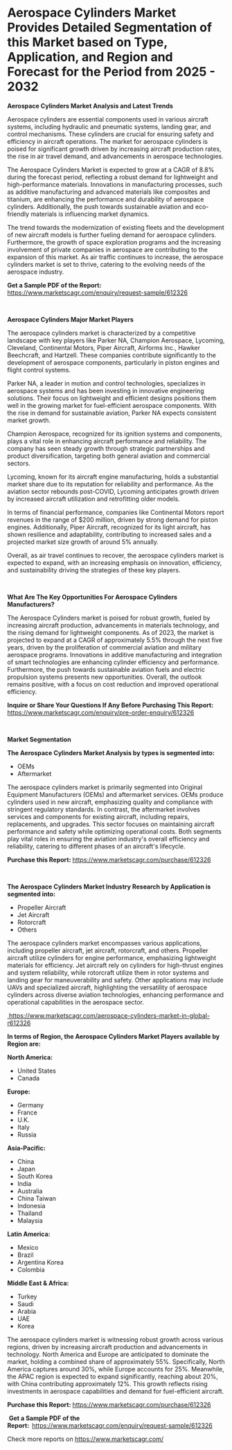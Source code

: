<p><h1>Aerospace Cylinders Market Provides Detailed Segmentation of this Market based on Type, Application, and Region and Forecast for the Period from 2025 - 2032</h1></p><p><strong>Aerospace Cylinders Market Analysis and Latest Trends</strong></p>
<p><p>Aerospace cylinders are essential components used in various aircraft systems, including hydraulic and pneumatic systems, landing gear, and control mechanisms. These cylinders are crucial for ensuring safety and efficiency in aircraft operations. The market for aerospace cylinders is poised for significant growth driven by increasing aircraft production rates, the rise in air travel demand, and advancements in aerospace technologies.</p><p>The Aerospace Cylinders Market is expected to grow at a CAGR of 8.8% during the forecast period, reflecting a robust demand for lightweight and high-performance materials. Innovations in manufacturing processes, such as additive manufacturing and advanced materials like composites and titanium, are enhancing the performance and durability of aerospace cylinders. Additionally, the push towards sustainable aviation and eco-friendly materials is influencing market dynamics.</p><p>The trend towards the modernization of existing fleets and the development of new aircraft models is further fueling demand for aerospace cylinders. Furthermore, the growth of space exploration programs and the increasing involvement of private companies in aerospace are contributing to the expansion of this market. As air traffic continues to increase, the aerospace cylinders market is set to thrive, catering to the evolving needs of the aerospace industry.</p></p>
<p><strong>Get a Sample PDF of the Report:&nbsp;</strong> <a href="https://www.marketscagr.com/enquiry/request-sample/612326?utm_campaign=2198&utm_medium=2&utm_source=Github&utm_content=ia&utm_term=10042025&utm_id=aerospace-cylinders">https://www.marketscagr.com/enquiry/request-sample/612326</a></p>
<p>&nbsp;</p>
<p><strong>Aerospace Cylinders Major Market Players</strong></p>
<p><p>The aerospace cylinders market is characterized by a competitive landscape with key players like Parker NA, Champion Aerospace, Lycoming, Cleveland, Continental Motors, Piper Aircraft, Airforms Inc., Hawker Beechcraft, and Hartzell. These companies contribute significantly to the development of aerospace components, particularly in piston engines and flight control systems.</p><p>Parker NA, a leader in motion and control technologies, specializes in aerospace systems and has been investing in innovative engineering solutions. Their focus on lightweight and efficient designs positions them well in the growing market for fuel-efficient aerospace components. With the rise in demand for sustainable aviation, Parker NA expects consistent market growth.</p><p>Champion Aerospace, recognized for its ignition systems and components, plays a vital role in enhancing aircraft performance and reliability. The company has seen steady growth through strategic partnerships and product diversification, targeting both general aviation and commercial sectors.</p><p>Lycoming, known for its aircraft engine manufacturing, holds a substantial market share due to its reputation for reliability and performance. As the aviation sector rebounds post-COVID, Lycoming anticipates growth driven by increased aircraft utilization and retrofitting older models.</p><p>In terms of financial performance, companies like Continental Motors report revenues in the range of $200 million, driven by strong demand for piston engines. Additionally, Piper Aircraft, recognized for its light aircraft, has shown resilience and adaptability, contributing to increased sales and a projected market size growth of around 5% annually.</p><p>Overall, as air travel continues to recover, the aerospace cylinders market is expected to expand, with an increasing emphasis on innovation, efficiency, and sustainability driving the strategies of these key players.</p></p>
<p>&nbsp;</p>
<p><strong>What Are The Key Opportunities For Aerospace Cylinders Manufacturers?</strong></p>
<p><p>The Aerospace Cylinders market is poised for robust growth, fueled by increasing aircraft production, advancements in materials technology, and the rising demand for lightweight components. As of 2023, the market is projected to expand at a CAGR of approximately 5.5% through the next five years, driven by the proliferation of commercial aviation and military aerospace programs. Innovations in additive manufacturing and integration of smart technologies are enhancing cylinder efficiency and performance. Furthermore, the push towards sustainable aviation fuels and electric propulsion systems presents new opportunities. Overall, the outlook remains positive, with a focus on cost reduction and improved operational efficiency.</p></p>
<p><strong>Inquire or Share Your Questions If Any Before Purchasing This Report:</strong> <a href="https://www.marketscagr.com/enquiry/pre-order-enquiry/612326?utm_campaign=2198&utm_medium=2&utm_source=Github&utm_content=ia&utm_term=10042025&utm_id=aerospace-cylinders">https://www.marketscagr.com/enquiry/pre-order-enquiry/612326</a></p>
<p>&nbsp;</p>
<p><strong>Market Segmentation</strong></p>
<p><strong>The Aerospace Cylinders Market Analysis by types is segmented into:</strong></p>
<p><ul><li>OEMs</li><li>Aftermarket</li></ul></p>
<p><p>The aerospace cylinders market is primarily segmented into Original Equipment Manufacturers (OEMs) and aftermarket services. OEMs produce cylinders used in new aircraft, emphasizing quality and compliance with stringent regulatory standards. In contrast, the aftermarket involves services and components for existing aircraft, including repairs, replacements, and upgrades. This sector focuses on maintaining aircraft performance and safety while optimizing operational costs. Both segments play vital roles in ensuring the aviation industry's overall efficiency and reliability, catering to different phases of an aircraft's lifecycle.</p></p>
<p><strong>Purchase this Report:&nbsp;</strong><a href="https://www.marketscagr.com/purchase/612326?utm_campaign=2198&utm_medium=2&utm_source=Github&utm_content=ia&utm_term=10042025&utm_id=aerospace-cylinders">https://www.marketscagr.com/purchase/612326</a></p>
<p>&nbsp;</p>
<p><strong>The Aerospace Cylinders Market Industry Research by Application is segmented into:</strong></p>
<p><ul><li>Propeller Aircraft</li><li>Jet Aircraft</li><li>Rotorcraft</li><li>Others</li></ul></p>
<p><p>The aerospace cylinders market encompasses various applications, including propeller aircraft, jet aircraft, rotorcraft, and others. Propeller aircraft utilize cylinders for engine performance, emphasizing lightweight materials for efficiency. Jet aircraft rely on cylinders for high-thrust engines and system reliability, while rotorcraft utilize them in rotor systems and landing gear for maneuverability and safety. Other applications may include UAVs and specialized aircraft, highlighting the versatility of aerospace cylinders across diverse aviation technologies, enhancing performance and operational capabilities in the aerospace sector.</p></p>
<p><a href="https://www.marketscagr.com/aerospace-cylinders-market-in-global-r612326?utm_campaign=2198&utm_medium=2&utm_source=Github&utm_content=ia&utm_term=10042025&utm_id=aerospace-cylinders">&nbsp;https://www.marketscagr.com/aerospace-cylinders-market-in-global-r612326</a></p>
<p><strong>In terms of Region, the Aerospace Cylinders Market Players available by Region are:</strong></p>
<p>
    <p> <strong> North America: </strong>
        <ul>
            <li>United States</li>
            <li>Canada</li>
        </ul>
        </p> 
    <p> <strong> Europe: </strong>
        <ul>
            <li>Germany</li>
            <li>France</li>
            <li>U.K.</li>
            <li>Italy</li>
            <li>Russia</li>
        </ul>
        </p> 
    <p> <strong> Asia-Pacific: </strong>
        <ul>
            <li>China</li>
            <li>Japan</li>
            <li>South Korea</li>
            <li>India</li>
            <li>Australia</li>
            <li>China Taiwan</li>
            <li>Indonesia</li>
            <li>Thailand</li>
            <li>Malaysia</li>
        </ul>
        </p> 
    <p> <strong> Latin America: </strong>
        <ul>
            <li>Mexico</li>
            <li>Brazil</li>
            <li>Argentina Korea</li>
            <li>Colombia</li>
        </ul>
        </p> 
    <p> <strong> Middle East & Africa: </strong>
        <ul>
            <li>Turkey</li>
            <li>Saudi</li>
            <li>Arabia</li>
            <li>UAE</li>
            <li>Korea</li>
        </ul>
    </p>
    </p>
<p><p>The aerospace cylinders market is witnessing robust growth across various regions, driven by increasing aircraft production and advancements in technology. North America and Europe are anticipated to dominate the market, holding a combined share of approximately 55%. Specifically, North America captures around 30%, while Europe accounts for 25%. Meanwhile, the APAC region is expected to expand significantly, reaching about 20%, with China contributing approximately 12%. This growth reflects rising investments in aerospace capabilities and demand for fuel-efficient aircraft.</p></p>
<p><strong>Purchase this Report: </strong><a href="https://www.marketscagr.com/purchase/612326?utm_campaign=2198&utm_medium=2&utm_source=Github&utm_content=ia&utm_term=10042025&utm_id=aerospace-cylinders">https://www.marketscagr.com/purchase/612326</a></p>
<p>&nbsp;<strong>Get a Sample PDF of the Report:&nbsp;&nbsp;</strong><a href="https://www.marketscagr.com/enquiry/request-sample/612326?utm_campaign=2198&utm_medium=2&utm_source=Github&utm_content=ia&utm_term=10042025&utm_id=aerospace-cylinders">https://www.marketscagr.com/enquiry/request-sample/612326</a></p>
<p><strong></strong></p>
<p>Check more reports on <a href="https://www.marketscagr.com/?utm_campaign=2198&utm_medium=2&utm_source=Github&utm_content=ia&utm_term=10042025&utm_id=aerospace-cylinders">https://www.marketscagr.com/</a></p>